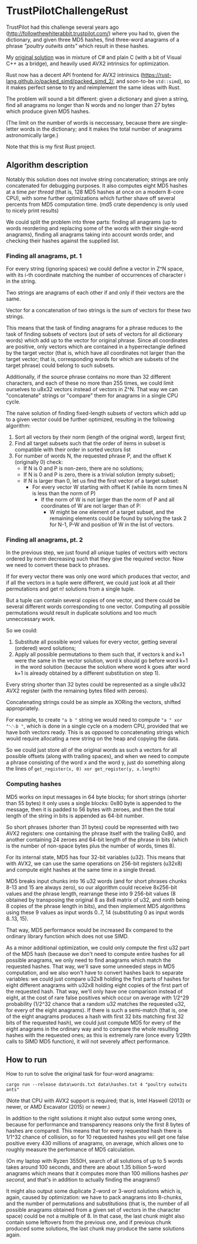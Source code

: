 ﻿# TrustPilotChallengeRust

TrustPilot had this challenge several years ago
(http://followthewhiterabbit.trustpilot.com/)
where you had to, given the dictionary, and given three MD5 hashes,
find three-word anagrams of a phrase *"poultry outwits ants"*
which result in these hashes.

My [original solution](https://github.com/inga-lovinde/TrustPilotChallenge)
was in mixture of C# and plain C (with a bit of Visual C++
as a bridge), and heavily used AVX2 intrinsics for optimization.

Rust now has a decent API frontend for AVX2 intrinsics 
(https://rust-lang.github.io/packed_simd/packed_simd_2/, and soon-to-be `std::simd`),
so it makes perfect sense to try and reimplement the same ideas with Rust.

The problem will sound a bit different: given a dictionary and given a string,
find all anagrams no longer than N words and no longer than 27 bytes
which produce given MD5 hashes.

(The limit on the number of words is neccessary, because there are single-letter words
in the dictionary; and it makes the total number of anagrams astronomically large.)

Note that this is my first Rust project.

## Algorithm description

Notably this solution does not involve string concatenation;
strings are only concatenated for debugging purposes.
It also computes eight MD5 hashes at a time *per thread*
(that is, 128 MD5 hashes at once on a modern 8-core CPU),
with some further optimizations which further shave off
several percents from MD5 computation time.
(md5 crate dependency is only used to nicely print results)

We could split the problem into three parts: finding all anagrams
(up to words reordering and replacing some of the words with their single-word anagrams),
finding all anagrams taking into account words order,
and checking their hashes against the supplied list.

### Finding all anagrams, pt. 1

For every string (ignoring spaces) we could define a vector in Z^N space, with its i-th coordinate
matching the number of occurrences of character i in the string.

Two strings are anagrams of each other if and only if their vectors are the same.

Vector for a concatenation of two strings is the sum of vectors for these two strings.

This means that the task of finding anagrams for a phrase reduces to the task of finding
subsets of vectors (out of sets of vectors for all dictionary words) which add up
to the vector for original phrase.
Since all coordinates are positive, only vectors which are contained in a hyperrectangle
defined by the target vector (that is, which have all coordinates not larger
than the target vector; that is, corresponding words for which are subsets of the target phrase)
could belong to such subsets.

Additionally, if the source phrase contains no more than 32 different characters,
and each of these no more than 255 times, we could limit ourselves to u8x32 vectors
instead of vectors in Z^N.
That way we can "concatenate" strings or "compare" them for anagrams in a single CPU cycle.

The naive solution of finding fixed-length subsets of vectors which add up to a given vector
could be further optimized, resulting in the following algorithm:

1. Sort all vectors by their norm (length of the original word), largest first;
2. Find all target subsets such that the order of items in subset is compatible with their order in sorted vectors list
2. For number of words N, the requested phrase P, and the offset K (originally 0) check:
    * If N is 0 and P is non-zero, there are no solutions;
    * If N is 0 and P is zero, there is a trivial solution (empty subset);
    * If N is larger than 0, let us find the first vector of a target subset:
        * For every vector W starting with offset K
            (while its norm times N is less than the norm of P)
            * If the norm of W is not larger than the norm of P and all coordinates of W are not larger than of P:
                * W might be one element of a target subset, and the remaining elements could be found
                    by solving the task 2 for N-1, P-W and position of W in the list of vectors.

### Finding all anagrams, pt. 2

In the previous step, we just found all unique tuples of vectors with vectors ordered by norm decreasing
such that they give the required vector.
Now we need to convert these back to phrases.

If for every vector there was only one word which produces that vector,
and if all the vectors in a tuple were different,
we could just look at all their permutations and get n! solutions from a single tuple.

But a tuple can contain several copies of one vector,
and there could be several different words corresponding to one vector.
Computing all possible permutations would result in duplicate solutions
and too much unneccessary work.

So we could:

1. Substitute all possible word values for every vector, getting several (ordered) word solutions;
2. Apply all possible permutations to them such that, if vectors k and k+1 were the same in the vector solution,
    word k should go before word k+1 in the word solution
    (because the solution where word k goes after word k+1 is already obtained by a different substitution on step 1).

Every string shorter than 32 bytes could be represented as a single u8x32 AVX2 register
(with the remaining bytes filled with zeroes).

Concatenating strings could be as simple as XORing the vectors, shifted appropriately.

For example, to create `"a b "` string we would need to compute `"a " xor "␀␀b "`,
which is done in a single cycle on a modern CPU, provided that we have both vectors ready.
This is as opposed to concatenating strings which would require allocating a new string on the heap
and copying the data.

So we could just store all of the original words as such a vectors for all possible offsets
(along with trailing spaces), and when we need to compute a phrase consisting of the word x and the word y,
just do something along the lines of `get_register(x, 0) xor get_register(y, x.length)`

### Computing hashes

MD5 works on input messages in 64 byte blocks; for short strings (shorter than 55 bytes)
it only uses a single blocks: 0x80 byte is appended to the message, then it is padded to 56 bytes with zeroes,
and then the total length of the string in bits is appended as 64-bit number.

So short phrases (shorter than 31 bytes) could be represented with two AVX2 registers:
one containing the phrase itself with the trailing 0x80, and another containing 24 zeroes
and 64-bit length of the phrase in bits (which is the number of non-space bytes
plus the number of words, times 8).

For its internal state, MD5 has four 32-bit variables (u32).
This means that with AVX2, we can use the same operations on 256-bit registers
(u32x8) and compute eight hashes at the same time in a single thread.

MD5 breaks input chunks into 16 u32 words (and for short phrases chunks 8-13 and 15 are always zero),
so our algorithm could receive 8x256-bit values and the phrase length,
rearrange these into 9 256-bit values (8 obtained by transposing the original 8 as 8x8 matrix of u32,
and ninth being 8 copies of the phrase length in bits),
and then implement MD5 algorithms using these 9 values as input words 0..7, 14
(substituting 0 as input words 8..13, 15).

That way, MD5 performance would be increased 8x compared to the ordinary library function
which does not use SIMD.

As a minor additional optimization, we could only compute the first u32 part of the MD5 hash
(because we don't need to compute entire hashes for all possible anagrams,
we only need to find anagrams which match the requested hashes.
That way, we'll save some unneeded steps in MD5 computation,
and we also won't have to convert hashes back to separate variables:
we could just compare u32x8 holding the first parts of hashes for eight different anagrams
with u32x8 holding eight copies of the first part of the requested hash.
That way, we'll only have one comparison instead of eight,
at the cost of rare false positives which occur on average with 1/2^29 probability
(1/2^32 chance that a random u32 matches the requested u32, for every of the eight anagrams).
If there is such a semi-match (that is, one of the eight anagrams produces a hash
with first 32 bits matching first 32 bits of the requested hash), we could just
compute MD5 for every of the eight anagrams in the ordinary way and
to compare the whole resulting hashes with the requested ones;
as this is extremely rare (once every 1/29th calls to SIMD MD5 function),
it will not severely affect performance.

## How to run

How to run to solve the original task for four-word anagrams:

```
cargo run --release data\words.txt data\hashes.txt 4 "poultry outwits ants"
```

(Note that CPU with AVX2 support is required; that is, Intel Haswell (2013) or newer, or AMD Excavator (2015) or newer.)

In addition to the right solutions it might also output some wrong ones,
because for performance and transparency reasons only the first 8 bytes of hashes are compared.
This means that for every requested hash there is 1/1^32 chance of collision,
so for 10 requested hashes you will get one false positive every 430 millions of anagrams, on average,
which allows one to roughly measure the perfomance of MD5 calculation.

(On my laptop with Ryzen 3550H, search of all solutions of up to 5 words takes around 100 seconds,
and there are about 1.35 billion 5-word anagrams which means that it computes
more than 100 millions hashes *per second*, and that's in addition to actually finding the anagrams!)

It might also output some duplicate 2-word or 3-word solutions which is, again,
caused by optimization: we have to pack anagrams into 8-chunks,
and the number of permutations and substitutions (that is, the number of
all possible anagrams obtained from a given set of vectors in the character space)
could be not a multiple of 8.
In that case, the last chunk might also contain some leftovers from the previous one,
and if previous chunk produced some solutions, the last chunk may produce the same solutions again.